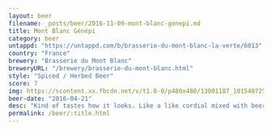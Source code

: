 ```yaml
---
layout: beer
filename: _posts/beer/2016-11-09-mont-blanc-genepi.md
title: Mont Blanc Génépi
category: beer
untappd: "https://untappd.com/b/brasserie-du-mont-blanc-la-verte/6013"
country: "France"
brewery: "Brasserie du Mont Blanc"
breweryURL: "/brewery/brasserie-du-mont-blanc.html"
style: "Spiced / Herbed Beer"
score: 7
img: https://scontent.xx.fbcdn.net/v/t1.0-0/p480x480/13001187_10154072541123745_7747103315223526141_n.jpg?oh=4b40d4904fc7d1e1a04b69d5c49d4d96&oe=5B126D28
beer-date: "2016-04-21"
desc: "Kind of tastes how it looks. Like a like cordial mixed with beer. The little bit of spice ties it together and makes for a nice sweet beer"
permalink: /beer/:title.html
---
```

